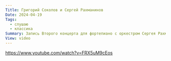 ```yaml
---
Title: Григорий Соколов и Сергей Рахманинов
Date: 2024-04-19
Tags:
  - слушаю
  - классика
Summary: Запись Второго концерта для фортепиано с оркестром Сергея Рахманинова, Хельсинки, 1993 год
View: video
---
```


https://www.youtube.com/watch?v=FRX5uM9cEos
